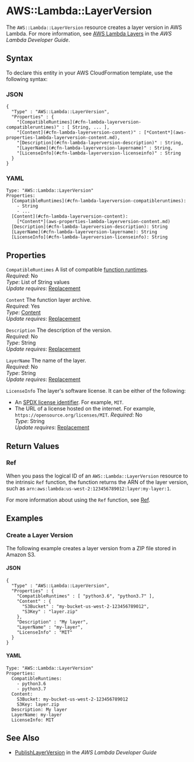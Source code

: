 # AWS::Lambda::LayerVersion<a name="aws-resource-lambda-layerversion"></a>

The `AWS::Lambda::LayerVersion` resource creates a layer version in AWS Lambda\. For more information, see [AWS Lambda Layers](https://docs.aws.amazon.com/lambda/latest/dg/configuration-layers.html) in the *AWS Lambda Developer Guide*\.

## Syntax<a name="aws-resource-lambda-layerversion-syntax"></a>

To declare this entity in your AWS CloudFormation template, use the following syntax:

### JSON<a name="aws-resource-lambda-layerversion-syntax.json"></a>

```
{
  "Type" : "AWS::Lambda::LayerVersion",
  "Properties" : {
    "[CompatibleRuntimes](#cfn-lambda-layerversion-compatibleruntimes)" : [ String, ... ],
    "[Content](#cfn-lambda-layerversion-content)" : [*Content*](aws-properties-lambda-layerversion-content.md),
    "[Description](#cfn-lambda-layerversion-description)" : String,
    "[LayerName](#cfn-lambda-layerversion-layername)" : String,
    "[LicenseInfo](#cfn-lambda-layerversion-licenseinfo)" : String  
  }
}
```

### YAML<a name="aws-resource-lambda-layerversion-syntax.yaml"></a>

```
Type: "AWS::Lambda::LayerVersion"
Properties:
  [CompatibleRuntimes](#cfn-lambda-layerversion-compatibleruntimes): 
    - String
    - ...
  [Content](#cfn-lambda-layerversion-content): 
    [*Content*](aws-properties-lambda-layerversion-content.md)
  [Description](#cfn-lambda-layerversion-description): String
  [LayerName](#cfn-lambda-layerversion-layername): String
  [LicenseInfo](#cfn-lambda-layerversion-licenseinfo): String
```

## Properties<a name="aws-resource-lambda-layerversion-properties"></a>

`CompatibleRuntimes`  <a name="cfn-lambda-layerversion-compatibleruntimes"></a>
A list of compatible [function runtimes](https://docs.aws.amazon.com/lambda/latest/dg/lambda-runtimes.html)\.  
 *Required*: No  
 *Type*: List of String values  
 *Update requires*: [Replacement](using-cfn-updating-stacks-update-behaviors.md#update-replacement) 

`Content`  <a name="cfn-lambda-layerversion-content"></a>
The function layer archive\.  
 *Required*: Yes  
 *Type*: [Content](aws-properties-lambda-layerversion-content.md)  
 *Update requires*: [Replacement](using-cfn-updating-stacks-update-behaviors.md#update-replacement) 

`Description`  <a name="cfn-lambda-layerversion-description"></a>
The description of the version\.  
 *Required*: No  
 *Type*: String  
 *Update requires*: [Replacement](using-cfn-updating-stacks-update-behaviors.md#update-replacement) 

`LayerName`  <a name="cfn-lambda-layerversion-layername"></a>
The name of the layer\.  
 *Required*: No  
 *Type*: String  
 *Update requires*: [Replacement](using-cfn-updating-stacks-update-behaviors.md#update-replacement) 

`LicenseInfo`  <a name="cfn-lambda-layerversion-licenseinfo"></a>
The layer's software license\. It can be either of the following:  
+ An [SPDX license identifier](https://spdx.org/licenses/)\. For example, `MIT`\.
+ The URL of a license hosted on the internet\. For example, `https://opensource.org/licenses/MIT`\.
 *Required*: No  
 *Type*: String  
 *Update requires*: [Replacement](using-cfn-updating-stacks-update-behaviors.md#update-replacement) 

## Return Values<a name="aws-resource-lambda-layerversion-returnvalues"></a>

### Ref<a name="aws-resource-lambda-layerversion-ref"></a>

When you pass the logical ID of an `AWS::Lambda::LayerVersion` resource to the intrinsic `Ref` function, the function returns the ARN of the layer version, such as `arn:aws:lambda:us-west-2:123456789012:layer:my-layer:1`\. 

For more information about using the `Ref` function, see [Ref](intrinsic-function-reference-ref.md)\. 

## Examples<a name="aws-resource-lambda-layerversion-examples"></a>

### Create a Layer Version<a name="aws-resource-lambda-layerversion-example1"></a>

The following example creates a layer version from a ZIP file stored in Amazon S3\.

#### JSON<a name="aws-resource-lambda-layerversion-example1.json"></a>

```
{
  "Type" : "AWS::Lambda::LayerVersion",
  "Properties" : {
    "CompatibleRuntimes" : [ "python3.6", "python3.7" ],
    "Content" : {
      "S3Bucket" : "my-bucket-us-west-2-123456789012",
      "S3Key" : "layer.zip"
    },
    "Description" : "My layer",
    "LayerName" : "my-layer",
    "LicenseInfo" : "MIT"
  }
}
```

#### YAML<a name="aws-resource-lambda-layerversion-example1.yaml"></a>

```
Type: "AWS::Lambda::LayerVersion"
Properties:
  CompatibleRuntimes: 
    - python3.6
    - python3.7
  Content: 
    S3Bucket: my-bucket-us-west-2-123456789012
    S3Key: layer.zip
  Description: My layer
  LayerName: my-layer
  LicenseInfo: MIT
```

## See Also<a name="aws-resource-lambda-layerversion-seealso"></a>
+ [PublishLayerVersion](https://docs.aws.amazon.com/lambda/latest/dg/API_PublishLayerVersion.html) in the *AWS Lambda Developer Guide*